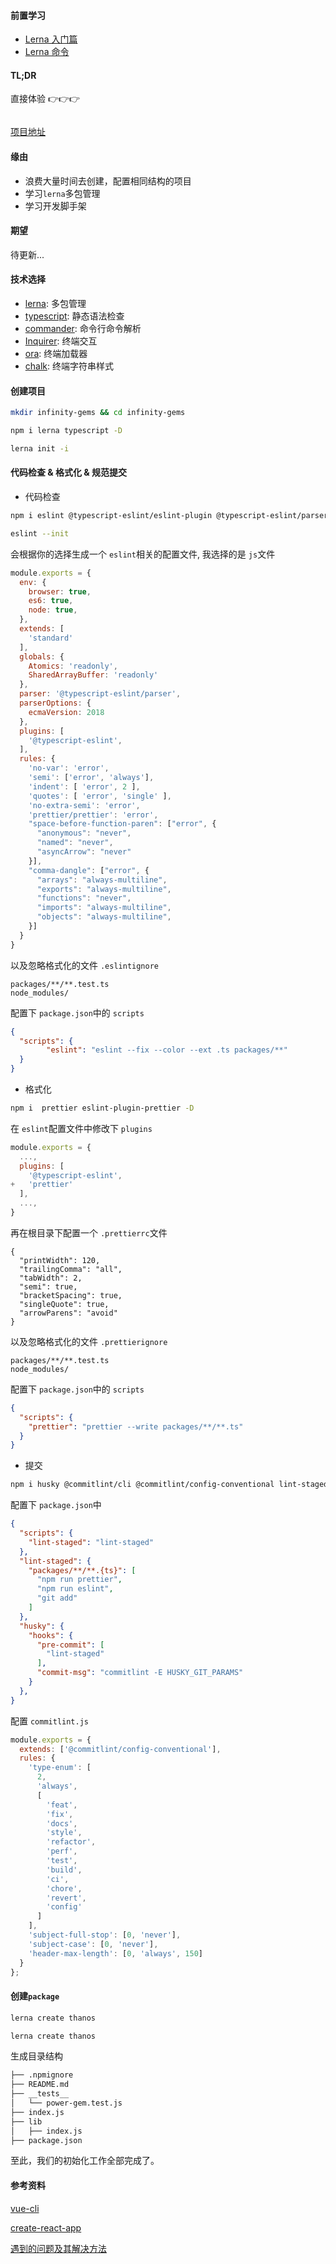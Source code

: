 #### 前置学习

- [Lerna 入门篇](notes/lerna/base.md)
- [Lerna 命令](notes/lerna/commands.md)

#### TL;DR

直接体验 👉👉👉

```sh

```

[项目地址](https://github.com/Rain120/infinity-gems)

#### 缘由

- 浪费大量时间去创建，配置相同结构的项目
- 学习`lerna`多包管理
- 学习开发脚手架

#### 期望

待更新...

#### 技术选择

- [lerna](https://github.com/lerna/lerna): 多包管理
- [typescript](https://github.com/microsoft/TypeScript): 静态语法检查
- [commander](https://github.com/tj/commander.js/): 命令行命令解析
- [Inquirer](https://github.com/SBoudrias/Inquirer.js): 终端交互
- [ora](https://github.com/sindresorhus/ora): 终端加载器
- [chalk](https://github.com/chalk/chalk): 终端字符串样式

#### 创建项目

```sh
mkdir infinity-gems && cd infinity-gems

npm i lerna typescript -D

lerna init -i
```

#### 代码检查 & 格式化 & 规范提交

- 代码检查

```sh
npm i eslint @typescript-eslint/eslint-plugin @typescript-eslint/parser -D

eslint --init
```

会根据你的选择生成一个 `eslint`相关的配置文件, 我选择的是 `js`文件

```js
module.exports = {
  env: {
    browser: true,
    es6: true,
    node: true,
  },
  extends: [
    'standard'
  ],
  globals: {
    Atomics: 'readonly',
    SharedArrayBuffer: 'readonly'
  },
  parser: '@typescript-eslint/parser',
  parserOptions: {
    ecmaVersion: 2018
  },
  plugins: [
    '@typescript-eslint',
  ],
  rules: {
    'no-var': 'error',
    'semi': ['error', 'always'],
    'indent': [ 'error', 2 ],
    'quotes': [ 'error', 'single' ],
    'no-extra-semi': 'error',
    'prettier/prettier': 'error',
    "space-before-function-paren": ["error", {
      "anonymous": "never",
      "named": "never",
      "asyncArrow": "never"
    }],
    "comma-dangle": ["error", {
      "arrays": "always-multiline",
      "exports": "always-multiline",
      "functions": "never",
      "imports": "always-multiline",
      "objects": "always-multiline",
    }]
  }
}

```

以及忽略格式化的文件 `.eslintignore `

```
packages/**/**.test.ts
node_modules/
```

配置下 `package.json`中的 `scripts`

```json
{
  "scripts": {
		"eslint": "eslint --fix --color --ext .ts packages/**"
  }
}
```



- 格式化

```sh
npm i  prettier eslint-plugin-prettier -D
```

在 `eslint`配置文件中修改下 `plugins`

```js
module.exports = {
  ...,
  plugins: [
    '@typescript-eslint',
+   'prettier'
  ],
  ...,
}
```

再在根目录下配置一个 `.prettierrc`文件

```
{
  "printWidth": 120,
  "trailingComma": "all",
  "tabWidth": 2,
  "semi": true,
  "bracketSpacing": true,
  "singleQuote": true,
  "arrowParens": "avoid"
}
```

以及忽略格式化的文件 `.prettierignore `

```
packages/**/**.test.ts
node_modules/
```

配置下 `package.json`中的 `scripts`

```json
{
  "scripts": {
    "prettier": "prettier --write packages/**/**.ts"
  }
}
```



- 提交

```sh
npm i husky @commitlint/cli @commitlint/config-conventional lint-staged -D
```

配置下 `package.json`中

```json
{
  "scripts": {
    "lint-staged": "lint-staged"
  },
  "lint-staged": {
    "packages/**/**.{ts}": [
      "npm run prettier",
      "npm run eslint",
      "git add"
    ]
  },
  "husky": {
    "hooks": {
      "pre-commit": [
        "lint-staged"
      ],
      "commit-msg": "commitlint -E HUSKY_GIT_PARAMS"
    }
  },
}
```

配置 `commitlint.js`

```js
module.exports = {
  extends: ['@commitlint/config-conventional'],
  rules: {
    'type-enum': [
      2,
      'always',
      [
        'feat',
        'fix',
        'docs',
        'style',
        'refactor',
        'perf',
        'test',
        'build',
        'ci',
        'chore',
        'revert',
        'config'
      ]
    ],
    'subject-full-stop': [0, 'never'],
    'subject-case': [0, 'never'],
    'header-max-length': [0, 'always', 150]
  }
};

```

#### 创建`package`

```sh
lerna create thanos

lerna create thanos
```

生成目录结构

```sh
├── .npmignore
├── README.md
├── __tests__
│   └── power-gem.test.js
├── index.js
├── lib
│   ├── index.js
├── package.json
```

至此，我们的初始化工作全部完成了。



#### 参考资料

[vue-cli](https://github.com/vuejs/vue-cli)

[create-react-app](https://github.com/facebook/create-react-app)

[遇到的问题及其解决方法](notes/lerna/build-cli/qa.md)

